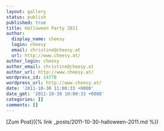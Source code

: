 ```yaml
---
layout: gallery
status: publish
published: true
title: Halloween Party 2011
author:
  display_name: cheesy
  login: cheesy
  email: christine@cheesy.at
  url: http://www.cheesy.at/
author_login: cheesy
author_email: christine@cheesy.at
author_url: http://www.cheesy.at/
wordpress_id: 14778
wordpress_url: http://www.cheesy.at/
date: '2011-10-30 11:00:33 +0000'
date_gmt: '2011-10-30 10:00:33 +0000'
categories: []
comments: []
---
```


[Zum Post]({% link _posts/2011-10-30-halloween-2011.md %})
